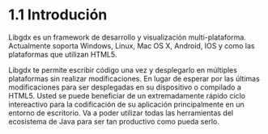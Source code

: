 # 1.1 Introdución

Libgdx es un framework de desarrollo y visualización multi-plataforma. Actualmente soporta Windows, Linux, Mac OS X, Android, IOS y como las plataformas que utilizan HTML5.

Libgdx te permite escribir código una vez y desplegarlo en múltiples plataformas sin realizar modificaciones. En lugar de esperar por las últimas modificaciones para ser desplegadas en su dispositivo o compilado a HTML5.
Usted se puede beneficiar de un extremadamente rápido ciclo intereactivo para la codificación de su aplicación principalmente en un entorno de escritorio. Va a poder utilizar todas las herramientas del ecosistema de Java para ser tan productivo como pueda serlo.